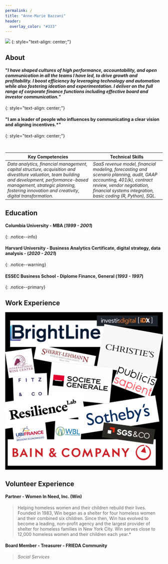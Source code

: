 ```yaml
---
permalink: /
title: "Anne-Marie Bazzani"
header:
  overlay_color: "#333"
---
```



![](https://media.licdn.com/dms/image/C4E03AQG9AC4UIelahg/profile-displayphoto-shrink_800_800/0/1606101380562?e=2147483647&v=beta&t=fHi9hHBF54qlpWfANPmD2utvoUHhAubuPkIr6AM_pqM)
{: style="text-align: center;"}


## About
####  "*I have shaped cultures of high performance, accountability, and open communication in all the teams I have led, to drive growth and profitability. I boost efficiency by leveraging technology and automation while also fostering ideation and experimentation. I deliver on the full range of corporate finance functions including effective board and investor communication.*"
{: style="text-align: center;"}

#### "I am a leader of people who influences by communicating a clear vision and aligning incentives.*"
{: style="text-align: center;"}

![]()  


**Key Competencies** | **Technical Skills**  
-- | --  
*Data analytics, financial management, capital structure, acquisition and divestiture valuation, team building and development, performance-based management, strategic planning, fostering innovation and creativity, digital transformation.* |  *SaaS revenue model, financial modeling, forecasting and scenario planning, audit, GAAP accounting, 401(k), contract review, vendor negotiation, financial systems integration, basic coding (R, Python), SQL.*

## Education

#### **Columbia University** - MBA (*1999 - 2001*) 
{: .notice--info}

#### **Harvard University** - Business Analytics Certificate, digital strategy, data analysis - (*2020 - 2021*)  
{: .notice--warning}

#### **ESSEC Business School** - Diplome Finance, General (*1993 - 1997*)  
{: .notice--primary}

  
## Work Experience

![](/assets/images/5053AEB9-738E-4CF7-8F56-072439E3AC34.jpeg)

## Volunteer Experience


#### **Partner** - Women In Need, Inc. (Win)  
> Helping homeless women and their children rebuild their lives.  Founded in 1983, Win began as a shelter for four homeless women and their combined six children. Since then, Win has evolved to become a leading, non-profit agency and the largest provider of shelter for homeless families in New York City. Win serves close to 12,000 homeless women and their children each year.*  


#### **Board Member** - Treasurer - FRIEDA Community
> *Social Services*
